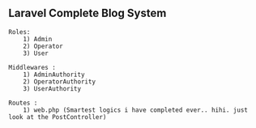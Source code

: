 ## Laravel Complete Blog System
    Roles:
        1) Admin
        2) Operator
        3) User

    Middlewares :
        1) AdminAuthority
        2) OperatorAuthority
        3) UserAuthority
    
    Routes :
        1) web.php (Smartest logics i have completed ever.. hihi. just look at the PostController)